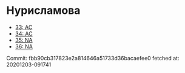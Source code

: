 # Нурисламова
- [33: AC](33.md)
- [34: AC](34.md)
- [35: NA](35.md)
- [36: NA](36.md)

Commit: fbb90cb317823e2a814646a51733d36bacaefee0
 fetched at: 20201203-091741
